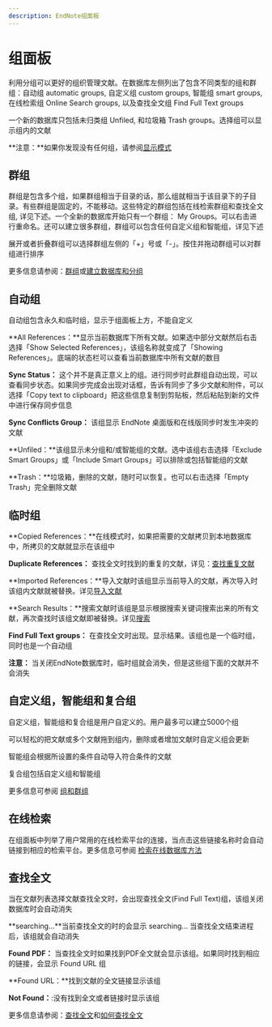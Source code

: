 ```yaml
---
description: EndNote组面板
---
```


# 组面板

利用分组可以更好的组织管理文献。在数据库左侧列出了包含不同类型的组和群组：自动组 automatic groups, 自定义组 custom groups, 智能组 smart groups, 在线检索组 Online Search groups, 以及查找全文组 Find Full Text groups

一个新的数据库只包括未归类组 Unfiled, 和垃圾箱 Trash groups。选择组可以显示组内的文献

**注意：**如果你发现没有任何组，请参阅[显示模式](the_display_modes.md)

## 群组

群组是包含多个组，如果群组相当于目录的话，那么组就相当于该目录下的子目录。有些群组是固定的，不能移动。这些特定的群组包括在线检索群组和查找全文组, 详见下述。一个全新的数据库开始只有一个群组： My Groups。可以右击进行重命名。还可以建立很多群组，群组可以包含任何自定义组和智能组，详见下述

展开或者折叠群组可以选择群组左侧的「+」号或「-」。按住并拖动群组可以对群组进行排序

更多信息请参阅：[群组](https://wiki.howsci.com/using_custgroup_sets)或[建立数据库和分组](http://www.howsci.com/endnote-create-library-and-group.html)

## 自动组

自动组包含永久和临时组，显示于组面板上方，不能自定义

**All References：**显示当前数据库下所有文献。如果选中部分文献然后右击选择「Show Selected References」，该组名称就变成了「Showing References」。底端的状态栏可以查看当前数据库中所有文献的数目

**Sync Status：** 这个并不是真正意义上的组。进行同步时此群组自动出现，可以查看同步状态。如果同步完成会出现对话框，告诉有同步了多少文献和附件，可以选择「Copy text to clipboard」把这些信息复制到剪贴板，然后粘贴到新的文件中进行保存同步信息

**Sync Conflicts Group：** 该组显示 EndNote 桌面版和在线版同步时发生冲突的文献

**Unfiled：**该组显示未分组和/或智能组的文献。选中该组右击选择「Exclude Smart Groups」或「Include Smart Groups」可以排除或包括智能组的文献

**Trash：**垃圾箱，删除的文献，随时可以恢复。也可以右击选择「Empty Trash」完全删除文献

## 临时组

**Copied References：**在线模式时，如果把需要的文献拷贝到本地数据库中，所拷贝的文献就显示在该组中

**Duplicate References：** 查找全文时找到的重复的文献，详见：[查找重复文献](https://wiki.howsci.com/finding_duplicaterefs)

**Imported References：**导入文献时该组显示当前导入的文献，再次导入时该组内文献就被替换。详见[导入文献](../07Import/General_Importing_Instrctns.htm)

**Search Results：**搜索文献时该组是显示根据搜索关键词搜索出来的所有文献，再次查找时该组文献即被替换。详见[搜索](https://wiki.howsci.com/searching_for_refs)

**Find Full Text groups：** 在查找全文时出现。显示结果。该组也是一个临时组，同时也是一个自动组

**注意：** 当关闭EndNote数据库时，临时组就会消失，但是这些组下面的文献并不会消失

## 自定义组，智能组和复合组

自定义组，智能组和复合组是用户自定义的。用户最多可以建立5000个组

可以轻松的把文献或多个文献拖到组内，删除或者增加文献时自定义组会更新

智能组会根据所设置的条件自动导入符合条件的文献

复合组包括自定义组和智能组

更多信息可参阅 [组和群组](https://wiki.howsci.com/about_groups_andgrpsets)

## 在线检索

在组面板中列举了用户常用的在线检索平台的连接，当点击这些链接名称时会自动链接到相应的检索平台。更多信息可参阅 [检索在线数据库方法](https://wiki.howsci.com/how_to_srch_an_online_dbase)

## 查找全文

当在文献列表选择文献查找全文时，会出现查找全文\(Find Full Text\)组，该组关闭数据库时会自动消失

**searching...**当前查找全文的时的会显示 searching... 当查找全文结束进程后，该组就会自动消失

**Found PDF：** 当查找全文时如果找到PDF全文就会显示该组。如果同时找到相应的链接，会显示 Found URL 组

**Found URL：**找到文献的全文链接显示该组

**Not Found：**:没有找到全文或者链接时显示该组

更多信息请参阅：[查找全文](https://wiki.howsci.com/finding_full_text)和[如何查找全文](https://wiki.howsci.com/how_tofind_and_fulltext)


